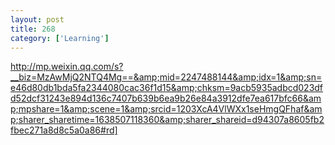```yaml
---
layout: post
title: 268
category: ['Learning']
---
```


http://mp.weixin.qq.com/s?__biz=MzAwMjQ2NTQ4Mg==&amp;mid=2247488144&amp;idx=1&amp;sn=e46d80db1bda5fa2344080cac36f1d15&amp;chksm=9acb5935adbcd023dfd52dcf31243e894d136c7407b639b6ea9b26e84a3912dfe7ea617bfc66&amp;mpshare=1&amp;scene=1&amp;srcid=1203XcA4VlWXx1seHmgQFhaf&amp;sharer_sharetime=1638507118360&amp;sharer_shareid=d94307a8605fb2fbec271a8d8c5a0a86#rd]



